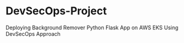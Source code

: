 # DevSecOps-Project
Deploying Background Remover Python Flask App on AWS EKS Using DevSecOps Approach




